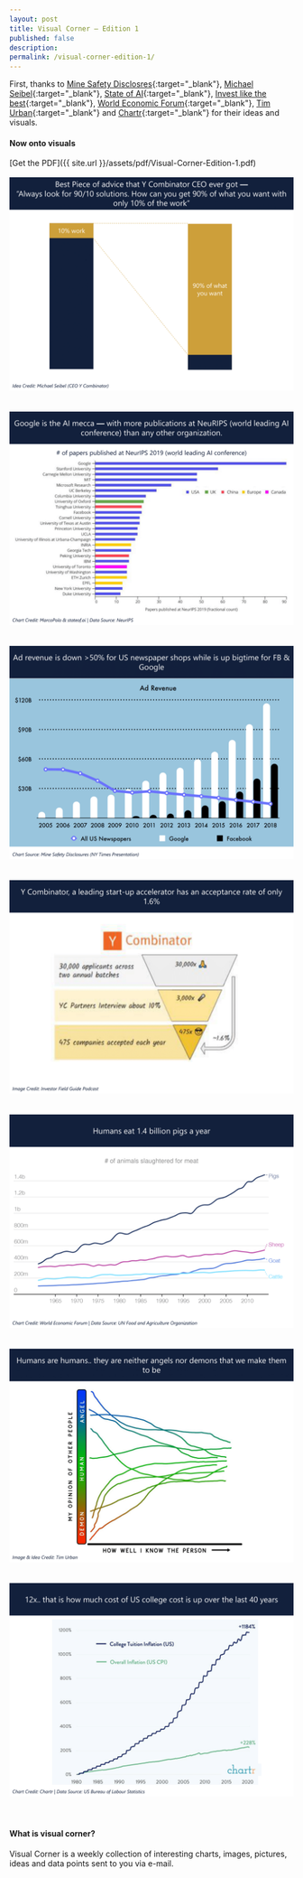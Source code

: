 ```yaml
---
layout: post
title: Visual Corner — Edition 1
published: false
description: 
permalink: /visual-corner-edition-1/
---
```


First, thanks to [Mine Safety Disclosres](https://minesafetydisclosures.com/blog/newyorktimes){:target="_blank"}, [Michael Seibel](https://www.michaelseibel.com/blog/yc-s-essential-startup-advice){:target="_blank"}, [State of AI](https://www.stateof.ai/){:target="_blank"}, [Invest like the best](https://investorfieldguide.com/michael-seibel-lessons-from-thousands-of-startups-invest-like-the-best-ep-190/){:target="_blank"}, [World Economic Forum](https://www.weforum.org/){:target="_blank"}, [Tim Urban](https://waitbutwhy.com/){:target="_blank"} and [Chartr](https://www.chartr.co/){:target="_blank"} for their ideas and visuals.


#### **Now  onto visuals** 

[Get the PDF]({{ site.url }}/assets/pdf/Visual-Corner-Edition-1.pdf)
<br/>
<br/>
![Michael Seibel Y Combinator Advice](/assets/img/Visual-Corner-Edition-1-3.png)
<br/>
<br/>
<br/>
![Google AI Neurips Publications vs others](/assets/img/Visual-Corner-Edition-1-4.png)
<br/>
<br/>
<br/>
![Ad Revenue Google Facebook News Shops](/assets/img/Visual-Corner-Edition-1-2.png)
<br/>
<br/>
<br/>
![Ad Revenue Google Facebook News Shops](/assets/img/Visual-Corner-Edition-1-5.png)
<br/>
<br/>
<br/>
![Ad Revenue Google Facebook News Shops](/assets/img/Visual-Corner-Edition-1-6.png)
<br/>
<br/>
<br/>
![Ad Revenue Google Facebook News Shops](/assets/img/Visual-Corner-Edition-1-7.png)
<br/>
<br/>
<br/>
![Ad Revenue Google Facebook News Shops](/assets/img/Visual-Corner-Edition-1-8.png)
<br/>
<br/>
<br/>


#### **What is visual corner?** 

Visual Corner is a weekly collection of interesting charts, images, pictures, ideas and data points sent to you via e-mail. 
